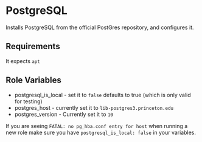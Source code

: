 PostgreSQL
=========

Installs PostgreSQL from the official PostGres repository, and configures it.


Requirements
------------

It expects `apt`

Role Variables
--------------


* postgresql_is_local - set it to `false` defaults to true (which is only valid for testing)
* postgres_host - currently set it to `lib-postgres3.princeton.edu`
* postgres_version - Currently set it to `10`


If you are seeing `FATAL: no pg_hba.conf entry for host` when running a new role make sure you have `postgresql_is_local: false` in your variables.